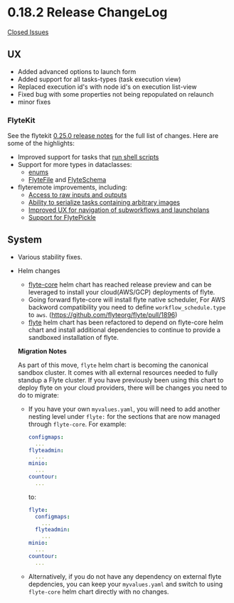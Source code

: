 # 0.18.2 Release ChangeLog

[Closed Issues](https://github.com/flyteorg/flyte/issues?q=is%3Aissue+milestone%3A0.18.2+is%3Aclosed)

## UX
* Added advanced options to launch form
* Added support for all tasks-types (task execution view)
* Replaced execution id's with node id's on execution list-view
* Fixed bug with some properties not being repopulated on relaunch
* minor fixes
 
### FlyteKit
See the flytekit [0.25.0 release notes](https://github.com/flyteorg/flytekit/releases/tag/v0.25.0) for the full list of changes. Here are some of the highlights:

* Improved support for tasks that [run shell scripts](https://github.com/flyteorg/flytekit/pull/747)
* Support for more types in dataclasses:
    * [enums](https://github.com/flyteorg/flytekit/pull/753)
    * [FlyteFile](https://github.com/flyteorg/flytekit/pull/725) and [FlyteSchema](https://github.com/flyteorg/flytekit/pull/722)
* flyteremote improvements, including:
    * [Access to raw inputs and outputs](https://github.com/flyteorg/flytekit/pull/675)
    * [Ability to serialize tasks containing arbitrary images](https://github.com/flyteorg/flytekit/pull/733)
    * [Improved UX for navigation of subworkflows and launchplans](https://github.com/flyteorg/flytekit/pull/751)
    * [Support for FlytePickle](https://github.com/flyteorg/flytekit/pull/764)

## System
* Various stability fixes.
* Helm changes
    * [flyte-core](https://artifacthub.io/packages/helm/flyte/flyte-core) helm chart has reached release preview and can be leveraged to install your cloud(AWS/GCP) deployments of flyte.
    * Going forward flyte-core will install flyte native scheduler, For AWS backword compatibility you need to define `workflow_schedule.type` to `aws`. (https://github.com/flyteorg/flyte/pull/1896)
    * [flyte](https://artifacthub.io/packages/helm/flyte/flyte) helm chart has been refactored to depend on flyte-core helm chart and install additional dependencies to continue to provide a sandboxed installation of flyte.

    **Migration Notes**
    
    As part of this move, ``flyte`` helm chart is becoming the canonical sandbox cluster. It comes with all external resources needed to fully standup a Flyte cluster. If you have previously been using this chart to deploy flyte on your cloud providers, there will be changes you need to do to migrate:
    * If you have your own ``myvalues.yaml``, you will need to add another nesting level under ``flyte:`` for the sections that are now managed through ``flyte-core``. For example:
      ```yaml
      configmaps:
        ...
      flyteadmin:
        ...
      minio:
        ...
      countour:
        ...
      ```
    
      to:
      ```yaml
      flyte:
        configmaps:
          ...
        flyteadmin:
          ...
      minio:
        ...
      countour:
        ...    
      ```
    * Alternatively, if you do not have any dependency on external flyte depdencies, you can keep your ``myvalues.yaml`` and switch to using ``flyte-core`` helm chart directly with no changes.
